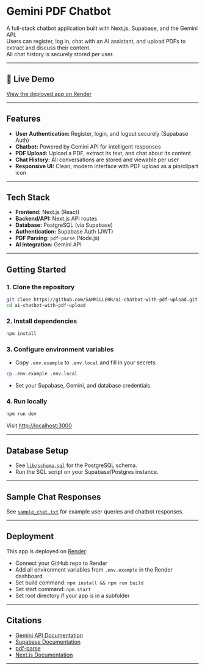 # Gemini PDF Chatbot

A full-stack chatbot application built with Next.js, Supabase, and the Gemini API.  
Users can register, log in, chat with an AI assistant, and upload PDFs to extract and discuss their content.  
All chat history is securely stored per user.

---

## 🚀 Live Demo

[View the deployed app on Render](https://ai-chatbot-with-pdf-upload-1.onrender.com)

---

## Features

- **User Authentication:** Register, login, and logout securely (Supabase Auth)
- **Chatbot:** Powered by Gemini API for intelligent responses
- **PDF Upload:** Upload a PDF, extract its text, and chat about its content
- **Chat History:** All conversations are stored and viewable per user
- **Responsive UI:** Clean, modern interface with PDF upload as a pin/clipart icon

---

## Tech Stack

- **Frontend:** Next.js (React)
- **Backend/API:** Next.js API routes
- **Database:** PostgreSQL (via Supabase)
- **Authentication:** Supabase Auth (JWT)
- **PDF Parsing:** `pdf-parse` (Node.js)
- **AI Integration:** Gemini API

---

## Getting Started

### 1. Clone the repository

```sh
git clone https://github.com/SAMMILLERR/ai-chatbot-with-pdf-upload.git
cd ai-chatbot-with-pdf-upload
```

### 2. Install dependencies

```sh
npm install
```

### 3. Configure environment variables

- Copy `.env.example` to `.env.local` and fill in your secrets:

```sh
cp .env.example .env.local
```

- Set your Supabase, Gemini, and database credentials.

### 4. Run locally

```sh
npm run dev
```

Visit [http://localhost:3000](http://localhost:3000)

---

## Database Setup

- See [`lib/schema.sql`](lib/schema.sql) for the PostgreSQL schema.
- Run the SQL script on your Supabase/Postgres instance.

---

## Sample Chat Responses

See [`sample_chat.txt`](sample_chat.txt) for example user queries and chatbot responses.

---

## Deployment

This app is deployed on [Render](https://render.com/):

- Connect your GitHub repo to Render
- Add all environment variables from `.env.example` in the Render dashboard
- Set build command: `npm install && npm run build`
- Set start command: `npm start`
- Set root directory if your app is in a subfolder

---

## Citations

- [Gemini API Documentation](https://ai.google.dev/gemini-api/docs)
- [Supabase Documentation](https://supabase.com/docs)
- [pdf-parse](https://www.npmjs.com/package/pdf-parse)
- [Next.js Documentation](https://nextjs.org/docs)

---


